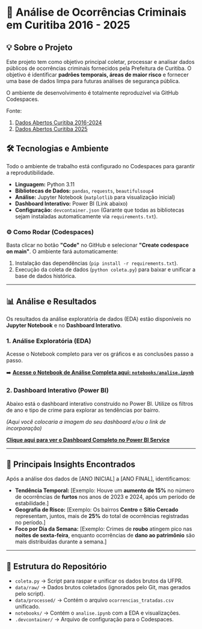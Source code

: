 # 🚨 Análise de Ocorrências Criminais em Curitiba 2016 - 2025 

## 💡 Sobre o Projeto

Este projeto tem como objetivo principal coletar, processar e analisar dados públicos de ocorrências criminais fornecidos pela Prefeitura de Curitiba. O objetivo é identificar **padrões temporais, áreas de maior risco** e fornecer uma base de dados limpa para futuras análises de segurança pública.

O ambiente de desenvolvimento é totalmente reproduzível via GitHub Codespaces.

Fonte: 
1. [Dados Abertos Curitiba 2016-2024](https://dadosabertos.curitiba.pr.gov.br/conjuntodado/detalhe?chave=b16ead9d-835e-41e8-a4d7-dcc4f2b4b627)
2. [Dados Abertos Curitiba 2025](https://dadosabertos.curitiba.pr.gov.br/conjuntodado/detalhe?chave=b16ead9d-835e-41e8-a4d7-dcc4f2b4b627)

## 🛠️ Tecnologias e Ambiente

Todo o ambiente de trabalho está configurado no Codespaces para garantir a reprodutibilidade.

* **Linguagem:** Python 3.11
* **Bibliotecas de Dados:** `pandas`, `requests`, `beautifulsoup4`
* **Análise:** Jupyter Notebook (`matplotlib` para visualização inicial)
* **Dashboard Interativo:** Power BI (Link abaixo)
* **Configuração:** `devcontainer.json` (Garante que todas as bibliotecas sejam instaladas automaticamente via `requirements.txt`).

### ⚙️ Como Rodar (Codespaces)

Basta clicar no botão **"Code"** no GitHub e selecionar **"Create codespace on main"**. O ambiente fará automaticamente:
1.  Instalação das dependências (`pip install -r requirements.txt`).
2.  Execução da coleta de dados (`python coleta.py`) para baixar e unificar a base de dados histórica.

---

## 📊 Análise e Resultados

Os resultados da análise exploratória de dados (EDA) estão disponíveis no **Jupyter Notebook** e no **Dashboard Interativo**.

### 1. Análise Exploratória (EDA)

Acesse o Notebook completo para ver os gráficos e as conclusões passo a passo.

➡️ **[Acesse o Notebook de Análise Completa aqui: `notebooks/analise.ipynb`](/notebooks/analise.ipynb)**

### 2. Dashboard Interativo (Power BI)

Abaixo está o dashboard interativo construído no Power BI. Utilize os filtros de ano e tipo de crime para explorar as tendências por bairro.

*(Aqui você colocaria a imagem do seu dashboard e/ou o link de incorporação)*

**[Clique aqui para ver o Dashboard Completo no Power BI Service](LINK_DO_SEU_DASHBOARD_PUBLICADO)**

---

## 🔑 Principais Insights Encontrados

Após a análise dos dados de [ANO INICIAL] a [ANO FINAL], identificamos:

* **Tendência Temporal:** [Exemplo: Houve um **aumento de 15%** no número de ocorrências de **furtos** nos anos de 2023 e 2024, após um período de estabilidade.]
* **Geografia de Risco:** [Exemplo: Os bairros **Centro** e **Sítio Cercado** representam, juntos, mais de **25%** do total de ocorrências registradas no período.]
* **Foco por Dia da Semana:** [Exemplo: Crimes de **roubo** atingem pico nas **noites de sexta-feira**, enquanto ocorrências de **dano ao patrimônio** são mais distribuídas durante a semana.]

---

## 📁 Estrutura do Repositório

* `coleta.py` → Script para raspar e unificar os dados brutos da UFPR.
* `data/raw/` → Dados brutos coletados (ignorados pelo Git, mas gerados pelo script).
* `data/processed/` → Contém o arquivo `ocorrencias_tratadas.csv` unificado.
* `notebooks/` → Contém o `analise.ipynb` com a EDA e visualizações.
* `.devcontainer/` → Arquivo de configuração para o Codespaces.